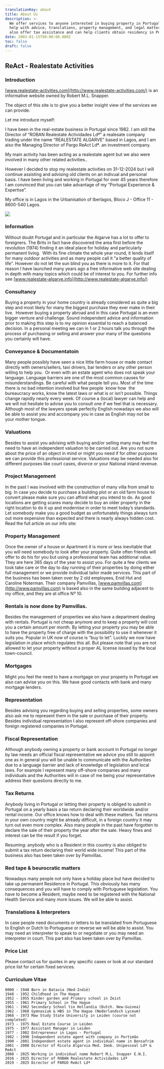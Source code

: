 ```yaml
---
translationKey: about
title: About Us
description: >-
  We offer services to anyone interested in buying property in Portugal. We can
  help with advice, translations, property management, and legal matters. We
  also offer tax assistance and can help clients obtain residency in Portugal.
date: 2003-01-15T00:00:00.000Z
toc: false
draft: false
---
```


## **ReAct - Realestate Activities**

### Introduction

[www.realestate-activities.com](http://www.realestate-activities.com/) is an informative website owned by Robert M.L. Snapper.

The object of this site is to give you a better insight view of the services we can provide.

Let me introduce myself:

I have been in the real-estate business in Portugal since 1982. I am still the Director of “ROBAN Realestate Actividades Ldª" a realesate company trading under the name "REALESTATE ALGARVE" based in Lagos, and I am also the Managing Director of Pargo ReAct Ldª. an investment company.

My main activity has  been acting as a realestate agent but we also were involved in many other related activities..

However I decided to stop my realestate activities on 31-12-2024 but I will continue assisting and advising old clients on an indivual and personal basis. I have been living and working in Portugal for over 45 years therefore I am convinced that you can take advantage of my “Portugal Experience & Expertise”.

My office is in Lagos in the Urbanisation of Iberlagos, Bloco J - Office 11 - 8600-540 Lagos.

![](/pexels-leo-pekaar-4848842-6494021.jpg)

### Information

Without doubt Portugal and in particular the Algarve has a lot to offer to foreigners. The Brits in fact have discovered the area first before the revolution (1974) finding it an ideal place for holiday and particularly permanent living.  With its fine climate the whole year round, it lends itself for many outdoor activities and as many people call it "a better quality of life". However do not let the sun blind you as there is more to it. For that reason I have launched many years ago a free informative web site dealing in depth with many topics which could be of interest to you. For further info see [www.realestate-algarve.info](http://www.realestate-algarve.info/)

### Consultancy

Buying a property in your home country is already considered as quite a big step and most likely for many the biggest purchase they ever make in their live.  However buying a property abroad and in this case Portugal is an even bigger venture and challenge. Sound independent advice and information prior to making this step is to my opinion essential to reach a balanced decision. In a personal meeting we can in 1 or 2 hours talk you through the process of purchasing or selling and answer your many of the questions you certainly will have.

### Conveyance & Documentatoin

Many people possibly have seen a nice little farm house or made contact directly with owners/sellers, taxi drivers, bar tenders or any other person willing to help you.  Or even with an estate agent who does not speak your language. Language barriers are one of the most common causes for misunderstandings. Be careful with what people tell you. Most of the time there is no bad intention involved but few people  know how  the bureaucracy works, know the latest laws or what is or isn’t possible. Things change rapidly nearly every week. Of course a (local) lawyer can help and we will not hesitate to advise you to consult one if we feel that is necessary. Although most of the lawyers speak perfectly English nowadays we also will be able to assist you and accompany you in case as English may not be your mother tongue.

### Valuations

Besides to assist you advising with buying and/or selling many may feel the need to have an independent valuation to be carried out. Are you not sure about the price of an object in mind or might you need if for other purposes we can provide this professional service. Valuations may be needed also for different purposes like court cases, divorce or your National inland revenue.

### Project Management

In the past I was involved with the construction of many villa from small to big. In case you decide to purchase a building plot or an old farm house to convert please make sure you can afford what you intend to do. As good locations are getting scares many decide to buy an older property in the right location to do it up and modernise in order to meet today’s standards. Let somebody make you a good budget as unfortunately things always turn out more expensive than expected and there is nearly always hidden cost. Read the full article on our info site:

### Property Management

Once the owner of a house or Apartment it is more or less inevitable that you will need somebody to look after your property. Quite often friends will offer to do his for you but using a professional team has additional value. They are here 365 days of the year to assist you. For quite a few clients we took take care or the day to day running of their properties by doing either full management or we provide individual tailor made services. This part of the business has been taken over by 2 old employees, Enid Hut and Caroline Noterman. Their company Pamvillas, [www.pamvillas.com](http://www.pamvillas.com)  is based also in the same building adjacent to my office, and they are at office Nº 10.

### Rentals is now done by Pamvillas.

Besides the management of properties we also have a department dealing with rentals. Portugal is not cheap anymore and to keep a property will cost you a certain amount per month. By letting your property you may be able to have the property free of charge with the possibility to use it whenever it suits you. Popular in UK now of course is “buy to let”. Luckily we now have legislation in place which regulates this all. But please note that you are not allowed to let your property without a proper AL license issued by the local town-council.

### Mortgages

Might you feel the need to have a mortgage on your property in Portugal we also can advise you on this. We have good contacts with bank and many mortgage lenders.

### Representation

Besides advising you regarding buying and selling properties, some owners also ask me to represent them in the sale or purchase of their property. Besides individual representation I also represent off-shore companies and foreign registered companies in Portugal.

### Fiscal Representation

Although anybody owning a property or bank account in Portugal no longer by law needs an official fiscal representative we advice you still to appoint one as in general you will be unable to communicate with the Authorities due to a language barrier and lack of knowledge of legislation and local laws. For example I represent many off-shore companies and many individuals and the Authorities will in case of me being your representative address their questions directly to me.

### Tax Returns

Anybody living in Portugal or letting their property is obliged to submit in Portugal on a yearly basis a tax return declaring their worldwide and/or rental income. Our office knows how to deal with these matters. Tax returns in your own country might be already difficult, in a foreign country it may turn out even more complex. Also many people in the past have forgotten to declare the sale of their property the year after the sale. Heavy fines and interest can be the result if you forget.

Resuming: anybody who is a Resident in this country is also obliged to submit a tax return declaring their world wide income! This part of the business also has been taken over by Pamvillas.

### Red tape & beurocratic matters

Nowadays many people not only have a holiday place but have decided to take up permanent Residence in Portugal. This obviously has many consequences and you will have to comply with Portuguese legislation. You have to become a Resident, maybe need to be registered with the National Health Service and many more issues. We will be able to assist.

### Translations & Interpreters

In case people need documents or letters to be translated from Portuguese to English or Dutch to Portuguese or reverse we will be able to assist. You may need an interpreter to speak to or negotiate or you may need an interpreter in court. This part also has been taken over by Pamvillas.

### Price List

Please contact us for quotes in any specific cases or look at our standard price list for certain fixed services.

### Curriculum Vitae

```
0000 - 1948 Born in Batavia (Ned-Indië)
1948 - 1952 Childhood in The Hague
1952 - 1955 Kinder garden and Primary school in Zeist
1955 - 1961 Primary School in The Hague
1961 - 1962 Secondary School tin Hollandia (Dutch. New-Guinea)
1962 - 1968 Gymnasium & HBS in The Hague (Nederlandsch Lyceum)
1968 - 1973 Maw Study State University in Leiden (course not completed)
1973 - 1975 Real Estate Course in Leiden
1975 - 1977 Assistant Manager in Leiden
1977 - 1982 Entrepreneur in Lagos - Portugal
1982 - 1990 Independent estate agent with company in Portimão
1990 - 2001 Independent estate agent in individual name in Bensafrim
2001 - 2008 Director of Ricola Algarvia Med. Imob. Unipessoal Ldª & ReAct
2008 - 2025 Working in individual name Robert M.L. Snapper E.N.I.
2016 - 2025 Director of ROBAN Realestate Actividades Ldª
2019 - 2025 Director of PARGO ReAct Ldª
```

